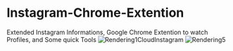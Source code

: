 # Instagram-Chrome-Extention
Extended Instagram Informations, Google Chrome Extention to watch Profiles, and Some quick Tools
![Rendering1CloudInstagram](https://user-images.githubusercontent.com/46819879/124337696-3974af80-dba4-11eb-94ae-19c083318213.png)
![Rendering5](https://user-images.githubusercontent.com/46819879/124337706-47c2cb80-dba4-11eb-9247-4bdbd041d72d.png)
